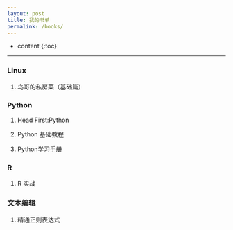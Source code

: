 ```yaml
---
layout: post
title: 我的书单
permalink: /books/
---
```


* content
{:toc}

***

### Linux

1. 鸟哥的私房菜（基础篇）

### Python

1. Head First:Python

2. Python 基础教程

3. Python学习手册

### R

1. R 实战

### 文本编辑

1. 精通正则表达式
